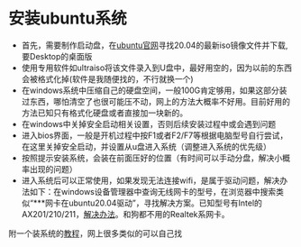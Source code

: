 # 安装ubuntu系统
* 首先，需要制作启动盘，在[ubuntu官网](https://releases.ubuntu.com/focal/?_ga=2.39024800.2093523946.1735563775-1899914461.1704785290&_gl=1*h3cxaj*_gcl_au*MTM4MDc4OTQwOC4xNzM1NTYzNzc2)寻找20.04的最新iso镜像文件并下载,要Desktop的桌面版
* 使用专用软件如ultraiso将该文件录入到U盘中，最好用空的，因为以前的东西会被格式化掉(软件是我随便找的，不行就换一个)
* 在windows系统中压缩自己的硬盘空间，一般100G肯定够用，如果这部分装过东西，哪怕清空了也很可能压不动，网上的方法大概率不好用。目前好用的方法已知只有格式化硬盘或者直接加一块新的。
* 在windows中关掉安全启动相关设置，否则后续安装过程中或会遇到问题
* 进入bios界面，一般是开机过程中按F1或者F2/F7等根据电脑型号自行尝试，在这里关掉安全启动，并设置从u盘进入系统（调整进入系统的优先级）
* 按照提示安装系统，会装在前面压好的位置（有时间可以手动分盘，解决小概率出现的问题）
* 进入系统后可以正常使用，如果发现无法连接wifi，是属于驱动问题，解决办法如下：在windows设备管理器中查询无线网卡的型号，在浏览器中搜索类似“***网卡在ubuntu20.04驱动”，寻找解决方案。已知型号有Intel的AX201/210/211，[解决办法](https://zhuanlan.zhihu.com/p/395172169)。和狗都不用的Realtek系网卡。

附一个装系统的[教程](https://blog.csdn.net/weixin_39278265/article/details/117594161)，网上很多类似的可以自己找